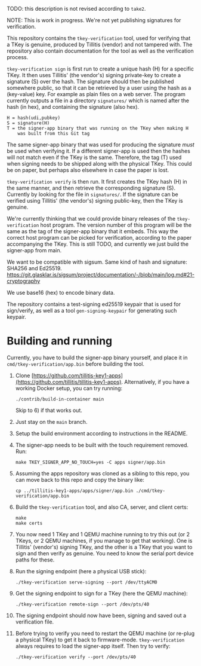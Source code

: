 
TODO: this description is not revised according to `take2`.

NOTE: This is work in progress. We're not yet publishing signatures
for verification.

This repository contains the `tkey-verification` tool, used for
verifying that a TKey is genuine, produced by Tillitis (vendor) and
not tampered with. The repository also contain documentation for the
tool as well as the verification process.

`tkey-verification sign` is first run to create a unique hash (H) for
a specific TKey. It then uses Tillitis' (the vendor's) signing
private-key to create a signature (S) over the hash. The signature
should then be published somewhere public, so that it can be retrieved
by a user using the hash as a (key-value) key. For example as plain
files on a web server. The program currently outputs a file in a
directory `signatures/` which is named after the hash (in hex), and
containing the signature (also hex).

```
H = hash(udi,pubkey)
S = signature(H)
T = the signer-app binary that was running on the TKey when making H
    was built from this Git tag
```

The same signer-app binary that was used for producing the signature
*must* be used when verifying it. If a different signer-app is used
then the hashes will not match even if the TKey is the same.
Therefore, the tag (T) used when signing needs to be shipped along
with the physical TKey. This could be on paper, but perhaps also
elsewhere in case the paper is lost.

`tkey-verification verify` is then run. It first creates the TKey hash
(H) in the same manner, and then retrieve the corresponding signature
(S). Currently by looking for the file in `signatures/`. If the
signature can be verified using Tillitis' (the vendor's) signing
public-key, then the TKey is genuine.

We're currently thinking that we could provide binary releases of the
`tkey-verification` host program. The version number of this program
will be the same as the tag of the signer-app binary that it embeds.
This way the correct host program can be picked for verification,
according to the paper accompanying the TKey. This is still TODO, and
currently we just build the signer-app from main.

We want to be compatible with sigsum. Same kind of hash and signature:
SHA256 and Ed25519.
https://git.glasklar.is/sigsum/project/documentation/-/blob/main/log.md#21-cryptography

We use base16 (hex) to encode binary data.

The repository contains a test-signing ed25519 keypair that is used
for sign/verify, as well as a tool `gen-signing-keypair` for
generating such keypair.

# Building and running

Currently, you have to build the signer-app binary yourself, and place
it in `cmd/tkey-verification/app.bin` before building the tool.

1. Clone [https://github.com/tillitis-key1-apps](https://github.com/tillitis/tillitis-key1-apps).
   Alternatively, if you have a working Docker setup, you can try
   running:
   ```
   ./contrib/build-in-container main
   ```

   Skip to 6) if that works out.

2. Just stay on the `main` branch.

3. Setup the build environment according to instructions in the README.

4. The signer-app needs to be built with the touch requirement
   removed. Run:
   ```
   make TKEY_SIGNER_APP_NO_TOUCH=yes -C apps signer/app.bin
   ```

5. Assuming the apps repository was cloned as a sibling to this repo, you
   can move back to this repo and copy the binary like:
   ```
   cp ../tillitis-key1-apps/apps/signer/app.bin ./cmd/tkey-verification/app.bin
   ```

6. Build the `tkey-verification` tool, and also CA, server, and client certs:
   ```
   make
   make certs
   ```

7. You now need 1 TKey and 1 QEMU machine running to try this out (or
   2 TKeys, or 2 QEMU machines, if you manage to get that working).
   One is Tillitis' (vendor's) signing TKey, and the other is a TKey
   that you want to sign and then verify as genuine. You need to know
   the serial port device paths for these.

8. Run the signing endpoint (here a physical USB stick):
   ```
   ./tkey-verification serve-signing --port /dev/ttyACM0
   ```

9. Get the signing endpoint to sign for a TKey (here the QEMU
   machine):
   ```
   ./tkey-verification remote-sign --port /dev/pts/40
   ```

10. The signing endpoint should now have been, signing and saved out a
    verification file.

11. Before trying to verify you need to restart the QEMU machine (or
    re-plug a physical TKey) to get it back to firmware-mode.
    `tkey-verification` always requires to load the signer-app itself.
    Then try to verify:
    ```
    ./tkey-verification verify --port /dev/pts/40
    ```
